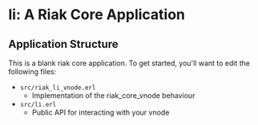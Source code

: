 li: A Riak Core Application
======================================

Application Structure
---------------------

This is a blank riak core application. To get started, you'll want to edit the
following files:

* `src/riak_li_vnode.erl`
  * Implementation of the riak_core_vnode behaviour
* `src/li.erl`
  * Public API for interacting with your vnode

